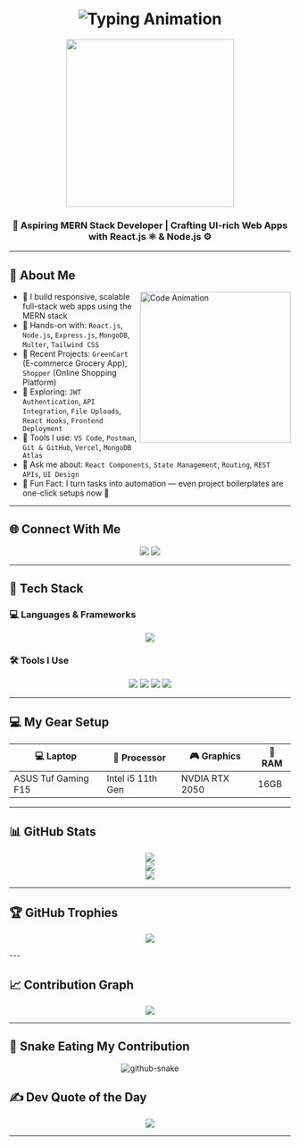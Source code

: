<h1 align="center">
  <img src="https://readme-typing-svg.herokuapp.com?font=Fira+Code&size=25&pause=1000&center=true&vCenter=true&width=500&lines=Hi+I'm+Karan!;Full-Stack+Developer;Creative+Tech+Educator;Building+Cool+Things+🚀" alt="Typing Animation" />
</h1>

<p align="center">
  <img src="https://sdmntprnorthcentralus.oaiusercontent.com/files/00000000-b6b4-622f-872a-5751bc00ab93/raw?se=2025-04-14T13%3A11%3A51Z&sp=r&sv=2024-08-04&sr=b&scid=340f5a2f-1602-5b7d-9059-0d94c97d9631&skoid=de76bc29-7017-43d4-8d90-7a49512bae0f&sktid=a48cca56-e6da-484e-a814-9c849652bcb3&skt=2025-04-14T04%3A31%3A44Z&ske=2025-04-15T04%3A31%3A44Z&sks=b&skv=2024-08-04&sig=ezuu0/sMX16nCzIb1CbrBSBzRmS19lRz02rQZRvhljE%3D" width="300" />
</p>



<h3 align="center">
  <strong>🚀 Aspiring MERN Stack Developer | Crafting UI-rich Web Apps with React.js ⚛️ & Node.js ⚙️</strong>
</h3>


---

## 🧠 About Me

<img align="right" src="https://mir-s3-cdn-cf.behance.net/project_modules/source/06f21a161921919.63cd7887d0a70.gif" width="270" alt="Code Animation" />

- 🔭 I build responsive, scalable full-stack web apps using the MERN stack  
- 🧱 Hands-on with: `React.js`, `Node.js`, `Express.js`, `MongoDB`, `Multer`, `Tailwind CSS`  
- 🛒 Recent Projects: `GreenCart` (E-commerce Grocery App), `Shopper` (Online Shopping Platform)  
- 🧪 Exploring: `JWT Authentication`, `API Integration`, `File Uploads`, `React Hooks`, `Frontend Deployment`  
- 🧰 Tools I use: `VS Code`, `Postman`, `Git & GitHub`, `Vercel`, `MongoDB Atlas`  
- 💬 Ask me about: `React Components`, `State Management`, `Routing`, `REST APIs`, `UI Design`  
- 🧠 Fun Fact: I turn tasks into automation — even project boilerplates are one-click setups now 🚀  


---

## 🌐 Connect With Me

<p align="center">
  <a href="https://www.linkedin.com/in/karan-venkatesan-79320434a/" target="_blank"><img src="https://skillicons.dev/icons?i=linkedin" /></a>
  <a href="mailto:v.karan0915@gmail.com"><img src="https://skillicons.dev/icons?i=gmail" /></a>
</p>

---

## 🧰 Tech Stack

### 💻 Languages & Frameworks
<!-- Core & Stack Icons -->
<p align="center">
  <img src="https://skillicons.dev/icons?i=html,css,js,react,nodejs,express,mongodb,tailwind,git,github,vscode,postman" />
</p>


<!-- Custom Badges -->



### 🛠️ Tools I Use
<p align="center">
  <img src="https://img.shields.io/badge/Multer-API--uploads-blue?style=for-the-badge&logo=nodedotjs&logoColor=white" />
  <img src="https://img.shields.io/badge/JWT-Authentication-yellowgreen?style=for-the-badge&logo=jsonwebtokens&logoColor=white" />
  <img src="https://img.shields.io/badge/Vercel-Deploy-black?style=for-the-badge&logo=vercel&logoColor=white" />
  <img src="https://img.shields.io/badge/Netlify-Deploy-00C7B7?style=for-the-badge&logo=netlify&logoColor=white" />
</p>

---

## 💻 My Gear Setup

| 💻 Laptop              | 🧠 Processor     | 🎮 Graphics         | 🔋 RAM    |
|------------------------|-------------------|----------------------|-----------|
| ASUS Tuf Gaming F15    | Intel i5 11th Gen |     NVDIA RTX 2050   |  16GB      |

---

## 📊 GitHub Stats

<p align="center">
  <img src="https://github-readme-stats.vercel.app/api?username=KaranVenkatesan&theme=github_dark&hide_border=false&include_all_commits=true&count_private=true" />
  <br/>
  <img src="https://streak-stats.demolab.com?user=KaranVenkatesan&theme=github-dark&hide_border=false" />
  <br/>
  <img src="https://github-readme-stats.vercel.app/api/top-langs/?username=KaranVenkatesan&theme=github_dark&hide_border=false&layout=compact" />
</p>

---

## 🏆 GitHub Trophies

<p align="center">
  <img src="https://github-profile-trophy.vercel.app/?username=KaranVenkatesan&theme=algolia&no-frame=false&no-bg=true&margin-w=15" />
</p>
---

## 📈 Contribution Graph

<p align="center">
  <img src="https://github-readme-activity-graph.vercel.app/graph?username=KaranVenkatesan&theme=react-dark&bg_color=1d1d1d&color=00bcd4&line=00f5a0&point=f5a623&area=true&hide_border=true" />
</p>

---
## 🐍 Snake Eating My Contribution

<p align="center">
  <picture>
    <source media="(prefers-color-scheme: dark)" srcset="https://raw.githubusercontent.com/KaranVenkatesan/KaranVenkatesan/output/github-snake-dark.svg" />
    <source media="(prefers-color-scheme: light)" srcset="https://raw.githubusercontent.com/KaranVenkatesan/KaranVenkatesan/output/github-snake.svg" />
    <img alt="github-snake" src="https://raw.githubusercontent.com/KaranVenkatesan/KaranVenkatesan/output/github-snake.svg" />
  </picture>
</p>


## ✍️ Dev Quote of the Day

<p align="center">
  <img src="https://quotes-github-readme.vercel.app/api?type=horizontal&theme=dark" />
</p>

---




 
